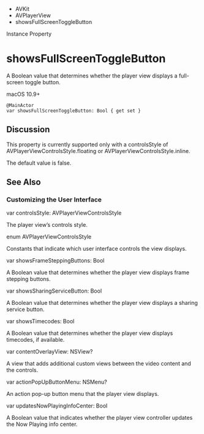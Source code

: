

- AVKit
- AVPlayerView
-  showsFullScreenToggleButton 

Instance Property

# showsFullScreenToggleButton

A Boolean value that determines whether the player view displays a full-screen toggle button.

macOS 10.9+

``` source
@MainActor
var showsFullScreenToggleButton: Bool { get set }
```

## Discussion

This property is currently supported only with a controlsStyle of AVPlayerViewControlsStyle.floating or AVPlayerViewControlsStyle.inline.

The default value is false.

## See Also

### Customizing the User Interface

var controlsStyle: AVPlayerViewControlsStyle

The player view’s controls style.

enum AVPlayerViewControlsStyle

Constants that indicate which user interface controls the view displays.

var showsFrameSteppingButtons: Bool

A Boolean value that determines whether the player view displays frame stepping buttons.

var showsSharingServiceButton: Bool

A Boolean value that determines whether the player view displays a sharing service button.

var showsTimecodes: Bool

A Boolean value that determines whether the player view displays timecodes, if available.

var contentOverlayView: NSView?

A view that adds additional custom views between the video content and the controls.

var actionPopUpButtonMenu: NSMenu?

An action pop-up button menu that the player view displays.

var updatesNowPlayingInfoCenter: Bool

A Boolean value that indicates whether the player view controller updates the Now Playing info center.

